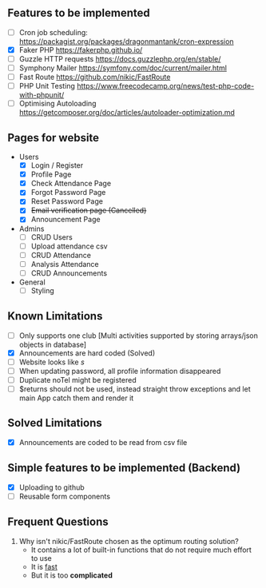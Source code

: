 ## Features to be implemented
- [ ] Cron job scheduling: https://packagist.org/packages/dragonmantank/cron-expression
- [x] Faker PHP https://fakerphp.github.io/
- [ ] Guzzle HTTP requests https://docs.guzzlephp.org/en/stable/
- [ ] Symphony Mailer https://symfony.com/doc/current/mailer.html
- [ ] Fast Route https://github.com/nikic/FastRoute
- [ ] PHP Unit Testing https://www.freecodecamp.org/news/test-php-code-with-phpunit/
- [ ] Optimising Autoloading https://getcomposer.org/doc/articles/autoloader-optimization.md

## Pages for website
- Users
  - [x] Login / Register
  - [x] Profile Page
  - [x] Check Attendance Page
  - [x] Forgot Password Page
  - [x] Reset Password Page
  - [x] ~~Email verification page (Cancelled)~~
  - [x] Announcement Page
- Admins
  - [ ] CRUD Users
  - [ ] Upload attendance csv
  - [ ] CRUD Attendance
  - [ ] Analysis Attendance
  - [ ] CRUD Announcements
- General
  - [ ] Styling

## Known Limitations
- [ ] Only supports one club [Multi activities supported by storing arrays/json objects in database]
- [x] Announcements are hard coded (Solved)
- [ ] Website looks like _s_
- [ ] When updating password, all profile information disappeared
- [ ] Duplicate noTel might be registered
- [ ] $returns should not be used, instead straight throw exceptions and let main App catch them and render it

## Solved Limitations
- [x] Announcements are coded to be read from csv file

## Simple features to be implemented (Backend)
- [x] Uploading to github
- [ ] Reusable form components

## Frequent Questions
1. Why isn't nikic/FastRoute chosen as the optimum routing solution?
    - It contains a lot of built-in functions that do not require much effort to use
    - It is [fast](https://www.npopov.com/2014/02/18/Fast-request-routing-using-regular-expressions.html)
    - But it is too **complicated**